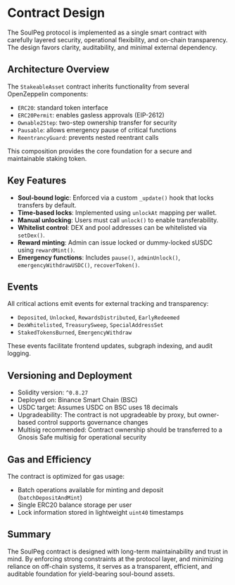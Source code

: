 


# Contract Design

The SoulPeg protocol is implemented as a single smart contract with carefully layered security, operational flexibility, and on-chain transparency. The design favors clarity, auditability, and minimal external dependency.

## Architecture Overview

The `StakeableAsset` contract inherits functionality from several OpenZeppelin components:

- `ERC20`: standard token interface
- `ERC20Permit`: enables gasless approvals (EIP-2612)
- `Ownable2Step`: two-step ownership transfer for security
- `Pausable`: allows emergency pause of critical functions
- `ReentrancyGuard`: prevents nested reentrant calls

This composition provides the core foundation for a secure and maintainable staking token.

## Key Features

- **Soul-bound logic**: Enforced via a custom `_update()` hook that locks transfers by default.
- **Time-based locks**: Implemented using `unlockAt` mapping per wallet.
- **Manual unlocking**: Users must call `unlock()` to enable transferability.
- **Whitelist control**: DEX and pool addresses can be whitelisted via `setDex()`.
- **Reward minting**: Admin can issue locked or dummy-locked sUSDC using `rewardMint()`.
- **Emergency functions**: Includes `pause()`, `adminUnlock()`, `emergencyWithdrawUSDC()`, `recoverToken()`.

## Events

All critical actions emit events for external tracking and transparency:

- `Deposited`, `Unlocked`, `RewardsDistributed`, `EarlyRedeemed`
- `DexWhitelisted`, `TreasurySweep`, `SpecialAddressSet`
- `StakedTokensBurned`, `EmergencyWithdraw`

These events facilitate frontend updates, subgraph indexing, and audit logging.

## Versioning and Deployment

- Solidity version: `^0.8.27`
- Deployed on: Binance Smart Chain (BSC)
- USDC target: Assumes USDC on BSC uses 18 decimals
- Upgradeability: The contract is not upgradeable by proxy, but owner-based control supports governance changes
- Multisig recommended: Contract ownership should be transferred to a Gnosis Safe multisig for operational security

## Gas and Efficiency

The contract is optimized for gas usage:
- Batch operations available for minting and deposit (`batchDepositAndMint`)
- Single ERC20 balance storage per user
- Lock information stored in lightweight `uint40` timestamps

## Summary

The SoulPeg contract is designed with long-term maintainability and trust in mind. By enforcing strong constraints at the protocol layer, and minimizing reliance on off-chain systems, it serves as a transparent, efficient, and auditable foundation for yield-bearing soul-bound assets.